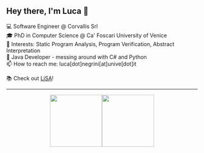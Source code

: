 ## Hey there, I'm Luca :wave:


💻 Software Engineer @ Corvallis Srl <br>
🎓 PhD in Computer Science @ Ca' Foscari University of Venice <br>
📑 Interests: Static Program Analysis, Program Verification, Abstract Interpretation <br>
📌 Java Developer - messing around with C# and Python <br>
📫 How to reach me: luca[dot]negrini[at]unive[dot]it <br>

📚 Check out [LiSA](https://github.com/lisa-analyzer/lisa)!

---

<p align="center">
<img height="137px" src="https://github-readme-stats.vercel.app/api?username=lucaneg&hide_title=true&hide_border=true&show_icons=true&count_private=true&line_height=21&text_color=8b949e&icon_color=58a6ff&bg_color=00000000" /><img height="137px" src="https://github-readme-stats.vercel.app/api/top-langs/?username=lucaneg&hide_title=true&hide_border=true&layout=compact&langs_count=9&text_color=8b949e&icon_color=58a6ff&bg_color=00000000" />
</p>
